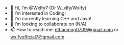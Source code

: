 - 👋 Hi, I’m @Wxlfy7 (Or W_xlfy/Wxlfy)
- 👀 I’m interested in Coding!
- 🌱 I’m currently learning C++ and Java!
- 💞️ I’m looking to collaborate on (N/A)
- 📫 How to reach me: ethanmng0709@gmail.com or wxlfyofficial7@gmail.com

<!---
Wxlfy7/Wxlfy7 is a ✨ special ✨ repository because its `README.md` (this file) appears on your GitHub profile.
You can click the Preview link to take a look at your changes.
--->
